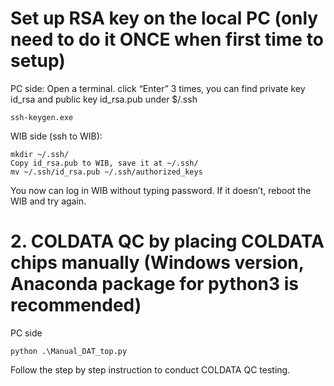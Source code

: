# Set up RSA key on the local PC (only need to do it ONCE when first time to setup)
PC side: Open a terminal. click “Enter” 3 times, you can find private key id_rsa and public key id_rsa.pub under  $/.ssh
```
ssh-keygen.exe 

```

WIB side (ssh to WIB):
```
mkdir ~/.ssh/
Copy id_rsa.pub to WIB, save it at ~/.ssh/
mv ~/.ssh/id_rsa.pub ~/.ssh/authorized_keys

```

You now can log in WIB without typing password. If it doesn’t, reboot the WIB and try again. 


# 2. COLDATA QC by placing COLDATA chips manually (Windows version, Anaconda package for python3 is recommended)
PC side
```
python .\Manual_DAT_top.py
```
Follow the step by step instruction to conduct COLDATA QC testing. 




